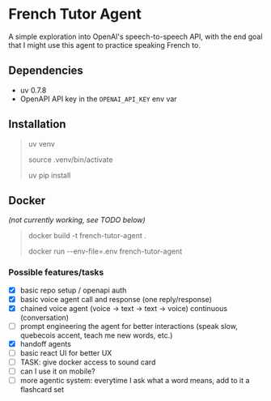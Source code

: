# French Tutor Agent

A simple exploration into OpenAI's speech-to-speech API, with the end goal that I might use this agent to practice speaking French to.

## Dependencies
* uv 0.7.8
* OpenAPI API key in the `OPENAI_API_KEY` env var

## Installation
> uv venv
> 
> source .venv/bin/activate
> 
> uv pip install

## Docker
*(not currently working, see TODO below)*

> docker build -t french-tutor-agent .
> 
> docker run --env-file=.env french-tutor-agent

### Possible features/tasks
- [x] basic repo setup / openapi auth
- [x] basic voice agent call and response (one reply/response)
- [x] chained voice agent (voice -> text -> text -> voice) continuous (conversation)
- [ ] prompt engineering the agent for better interactions (speak slow, quebecois accent, teach me new words, etc.)
- [x] handoff agents
- [ ] basic react UI for better UX
- [ ] TASK: give docker access to sound card
- [ ] can I use it on mobile?
- [ ] more agentic system: everytime I ask what a word means, add to it a flashcard set
